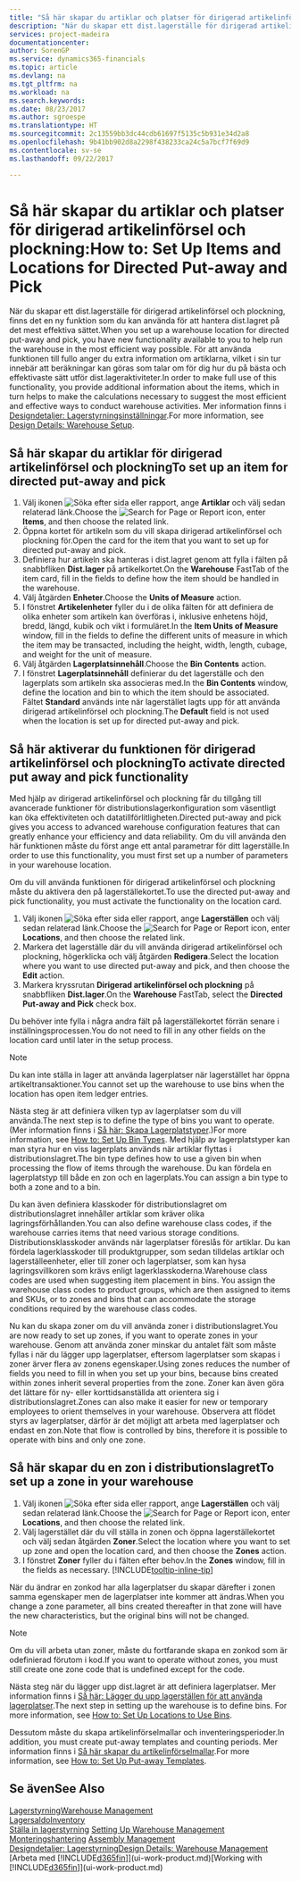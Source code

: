 ```yaml
---
title: "Så här skapar du artiklar och platser för dirigerad artikelinförsel och plockning | Microsoft Docs"
description: "När du skapar ett dist.lagerställe för dirigerad artikelinförsel och plockning, finns det en ny funktion som du kan använda för att hantera dist.lagret på det mest effektiva sättet."
services: project-madeira
documentationcenter: 
author: SorenGP
ms.service: dynamics365-financials
ms.topic: article
ms.devlang: na
ms.tgt_pltfrm: na
ms.workload: na
ms.search.keywords: 
ms.date: 08/23/2017
ms.author: sgroespe
ms.translationtype: HT
ms.sourcegitcommit: 2c13559bb3dc44cdb61697f5135c5b931e34d2a8
ms.openlocfilehash: 9b41bb902d8a2298f438233ca24c5a7bcf7f69d9
ms.contentlocale: sv-se
ms.lasthandoff: 09/22/2017

---
```

# <a name="how-to-set-up-items-and-locations-for-directed-put-away-and-pick"></a><span data-ttu-id="9336b-103">Så här skapar du artiklar och platser för dirigerad artikelinförsel och plockning:</span><span class="sxs-lookup"><span data-stu-id="9336b-103">How to: Set Up Items and Locations for Directed Put-away and Pick</span></span>
<span data-ttu-id="9336b-104">När du skapar ett dist.lagerställe för dirigerad artikelinförsel och plockning, finns det en ny funktion som du kan använda för att hantera dist.lagret på det mest effektiva sättet.</span><span class="sxs-lookup"><span data-stu-id="9336b-104">When you set up a warehouse location for directed put-away and pick, you have new functionality available to you to help run the warehouse in the most efficient way possible.</span></span> <span data-ttu-id="9336b-105">För att använda funktionen till fullo anger du extra information om artiklarna, vilket i sin tur innebär att beräkningar kan göras som talar om för dig hur du på bästa och effektivaste sätt utför dist.lageraktiviteter.</span><span class="sxs-lookup"><span data-stu-id="9336b-105">In order to make full use of this functionality, you provide additional information about the items, which in turn helps to make the calculations necessary to suggest the most efficient and effective ways to conduct warehouse activities.</span></span> <span data-ttu-id="9336b-106">Mer information finns i [Designdetaljer: Lagerstyrningsinställningar](design-details-warehouse-setup.md).</span><span class="sxs-lookup"><span data-stu-id="9336b-106">For more information, see [Design Details: Warehouse Setup](design-details-warehouse-setup.md).</span></span>

## <a name="to-set-up-an-item-for-directed-put-away-and-pick"></a><span data-ttu-id="9336b-107">Så här skapar du artiklar för dirigerad artikelinförsel och plockning</span><span class="sxs-lookup"><span data-stu-id="9336b-107">To set up an item for directed put-away and pick</span></span>  
1.  <span data-ttu-id="9336b-108">Välj ikonen ![Söka efter sida eller rapport](media/ui-search/search_small.png "ikonen Söka efter sida eller rapport"), ange **Artiklar** och välj sedan relaterad länk.</span><span class="sxs-lookup"><span data-stu-id="9336b-108">Choose the ![Search for Page or Report](media/ui-search/search_small.png "Search for Page or Report icon") icon, enter **Items**, and then choose the related link.</span></span>  
2.  <span data-ttu-id="9336b-109">Öppna kortet för artikeln som du vill skapa dirigerad artikelinförsel och plockning för.</span><span class="sxs-lookup"><span data-stu-id="9336b-109">Open the card for the item that you want to set up for directed put-away and pick.</span></span>
3. <span data-ttu-id="9336b-110">Definiera hur artikeln ska hanteras i dist.lagret genom att fylla i fälten på snabbfliken **Dist.lager** på artikelkortet.</span><span class="sxs-lookup"><span data-stu-id="9336b-110">On the **Warehouse** FastTab of the item card, fill in the fields to define how the item should be handled in the warehouse.</span></span>  
4.  <span data-ttu-id="9336b-111">Välj åtgärden **Enheter**.</span><span class="sxs-lookup"><span data-stu-id="9336b-111">Choose the **Units of Measure** action.</span></span>
5. <span data-ttu-id="9336b-112">I fönstret **Artikelenheter** fyller du i de olika fälten för att definiera de olika enheter som artikeln kan överföras i, inklusive enhetens höjd, bredd, längd, kubik och vikt i formuläret.</span><span class="sxs-lookup"><span data-stu-id="9336b-112">In the **Item Units of Measure** window, fill in the fields to define the different units of measure in which the item may be transacted, including the height, width, length, cubage, and weight for the unit of measure.</span></span>
6. <span data-ttu-id="9336b-113">Välj åtgärden **Lagerplatsinnehåll**.</span><span class="sxs-lookup"><span data-stu-id="9336b-113">Choose the **Bin Contents** action.</span></span>
7. <span data-ttu-id="9336b-114">I fönstret **Lagerplatsinnehåll** definierar du det lagerställe och den lagerplats som artikeln ska associeras med.</span><span class="sxs-lookup"><span data-stu-id="9336b-114">In the **Bin Contents** window, define the location and bin to which the item should be associated.</span></span> <span data-ttu-id="9336b-115">Fältet **Standard** används inte när lagerstället lagts upp för att använda dirigerad artikelinförsel och plockning.</span><span class="sxs-lookup"><span data-stu-id="9336b-115">The **Default** field is not used when the location is set up for directed put-away and pick.</span></span>  

## <a name="to-activate-directed-put-away-and-pick-functionality"></a><span data-ttu-id="9336b-116">Så här aktiverar du funktionen för dirigerad artikelinförsel och plockning</span><span class="sxs-lookup"><span data-stu-id="9336b-116">To activate directed put away and pick functionality</span></span>  
<span data-ttu-id="9336b-117">Med hjälp av dirigerad artikelinförsel och plockning får du tillgång till avancerade funktioner för distributionslagerkonfiguration som väsentligt kan öka effektiviteten och datatillförlitligheten.</span><span class="sxs-lookup"><span data-stu-id="9336b-117">Directed put-away and pick gives you access to advanced warehouse configuration features that can greatly enhance your efficiency and data reliability.</span></span> <span data-ttu-id="9336b-118">Om du vill använda den här funktionen måste du först ange ett antal parametrar för ditt lagerställe.</span><span class="sxs-lookup"><span data-stu-id="9336b-118">In order to use this functionality, you must first set up a number of parameters in your warehouse location.</span></span>  

<span data-ttu-id="9336b-119">Om du vill använda funktionen för dirigerad artikelinförsel och plockning måste du aktivera den på lagerställekortet.</span><span class="sxs-lookup"><span data-stu-id="9336b-119">To use the directed put-away and pick functionality, you must activate the functionality on the location card.</span></span>    
1.  <span data-ttu-id="9336b-120">Välj ikonen ![Söka efter sida eller rapport](media/ui-search/search_small.png "ikonen Söka efter sida eller rapport"), ange **Lagerställen** och välj sedan relaterad länk.</span><span class="sxs-lookup"><span data-stu-id="9336b-120">Choose the ![Search for Page or Report](media/ui-search/search_small.png "Search for Page or Report icon") icon, enter **Locations**, and then choose the related link.</span></span>  
2.  <span data-ttu-id="9336b-121">Markera det lagerställe där du vill använda dirigerad artikelinförsel och plockning, högerklicka och välj åtgärden **Redigera**.</span><span class="sxs-lookup"><span data-stu-id="9336b-121">Select the location where you want to use directed put-away and pick, and then choose the **Edit** action.</span></span>  
3.  <span data-ttu-id="9336b-122">Markera kryssrutan **Dirigerad artikelinförsel och plockning** på snabbfliken **Dist.lager**.</span><span class="sxs-lookup"><span data-stu-id="9336b-122">On the **Warehouse** FastTab, select the **Directed Put-away and Pick** check box.</span></span>  

<span data-ttu-id="9336b-123">Du behöver inte fylla i några andra fält på lagerställekortet förrän senare i inställningsprocessen.</span><span class="sxs-lookup"><span data-stu-id="9336b-123">You do not need to fill in any other fields on the location card until later in the setup process.</span></span>  

> [!NOTE]  
>  <span data-ttu-id="9336b-124">Du kan inte ställa in lager att använda lagerplatser när lagerstället har öppna artikeltransaktioner.</span><span class="sxs-lookup"><span data-stu-id="9336b-124">You cannot set up the warehouse to use bins when the location has open item ledger entries.</span></span>  

<span data-ttu-id="9336b-125">Nästa steg är att definiera vilken typ av lagerplatser som du vill använda.</span><span class="sxs-lookup"><span data-stu-id="9336b-125">The next step is to define the type of bins you want to operate.</span></span> <span data-ttu-id="9336b-126">(Mer information finns i [Så här: Skapa Lagerplatstyper](warehouse-how-to-set-up-bin-types.md).)</span><span class="sxs-lookup"><span data-stu-id="9336b-126">For more information, see [How to: Set Up Bin Types](warehouse-how-to-set-up-bin-types.md).</span></span> <span data-ttu-id="9336b-127">Med hjälp av lagerplatstyper kan man styra hur en viss lagerplats används när artiklar flyttas i distributionslagret.</span><span class="sxs-lookup"><span data-stu-id="9336b-127">The bin type defines how to use a given bin when processing the flow of items through the warehouse.</span></span> <span data-ttu-id="9336b-128">Du kan fördela en lagerplatstyp till både en zon och en lagerplats.</span><span class="sxs-lookup"><span data-stu-id="9336b-128">You can assign a bin type to both a zone and to a bin.</span></span>  

<span data-ttu-id="9336b-129">Du kan även definiera klasskoder för distributionslagret om distributionslagret innehåller artiklar som kräver olika lagringsförhållanden.</span><span class="sxs-lookup"><span data-stu-id="9336b-129">You can also define warehouse class codes, if the warehouse carries items that need various storage conditions.</span></span> <span data-ttu-id="9336b-130">Distributionsklasskoder används när lagerplatser föreslås för artiklar. Du kan fördela lagerklasskoder till produktgrupper, som sedan tilldelas artiklar och lagerställeenheter, eller till zoner och lagerplatser, som kan hysa lagringsvillkoren som krävs enligt lagerklasskoderna.</span><span class="sxs-lookup"><span data-stu-id="9336b-130">Warehouse class codes are used when suggesting item placement in bins. You assign the warehouse class codes to product groups, which are then assigned to items and SKUs, or to zones and bins that can accommodate the storage conditions required by the warehouse class codes.</span></span>  

<span data-ttu-id="9336b-131">Nu kan du skapa zoner om du vill använda zoner i distributionslagret.</span><span class="sxs-lookup"><span data-stu-id="9336b-131">You are now ready to set up zones, if you want to operate zones in your warehouse.</span></span> <span data-ttu-id="9336b-132">Genom att använda zoner minskar du antalet fält som måste fyllas i när du lägger upp lagerplatser, eftersom lagerplatser som skapas i zoner ärver flera av zonens egenskaper.</span><span class="sxs-lookup"><span data-stu-id="9336b-132">Using zones reduces the number of fields you need to fill in when you set up your bins, because bins created within zones inherit several properties from the zone.</span></span> <span data-ttu-id="9336b-133">Zoner kan även göra det lättare för ny- eller korttidsanställda att orientera sig i distributionslagret.</span><span class="sxs-lookup"><span data-stu-id="9336b-133">Zones can also make it easier for new or temporary employees to orient themselves in your warehouse.</span></span> <span data-ttu-id="9336b-134">Observera att flödet styrs av lagerplatser, därför är det möjligt att arbeta med lagerplatser och endast en zon.</span><span class="sxs-lookup"><span data-stu-id="9336b-134">Note that flow is controlled by bins, therefore it is possible to operate with bins and only one zone.</span></span>  

## <a name="to-set-up-a-zone-in-your-warehouse"></a><span data-ttu-id="9336b-135">Så här skapar du en zon i distributionslagret</span><span class="sxs-lookup"><span data-stu-id="9336b-135">To set up a zone in your warehouse</span></span>  
1.  <span data-ttu-id="9336b-136">Välj ikonen ![Söka efter sida eller rapport](media/ui-search/search_small.png "ikonen Söka efter sida eller rapport"), ange **Lagerställen** och välj sedan relaterad länk.</span><span class="sxs-lookup"><span data-stu-id="9336b-136">Choose the ![Search for Page or Report](media/ui-search/search_small.png "Search for Page or Report icon") icon, enter **Locations**, and then choose the related link.</span></span>  
2.  <span data-ttu-id="9336b-137">Välj lagerstället där du vill ställa in zonen och öppna lagerställekortet och välj sedan åtgärden **Zoner**.</span><span class="sxs-lookup"><span data-stu-id="9336b-137">Select the location where you want to set up zone and open the location card, and then choose the **Zones** action.</span></span>  
3.  <span data-ttu-id="9336b-138">I fönstret **Zoner** fyller du i fälten efter behov.</span><span class="sxs-lookup"><span data-stu-id="9336b-138">In the **Zones** window, fill in the fields as necessary.</span></span> [!INCLUDE[tooltip-inline-tip](includes/tooltip-inline-tip_md.md)]  

<span data-ttu-id="9336b-139">När du ändrar en zonkod har alla lagerplatser du skapar därefter i zonen samma egenskaper men de lagerplatser inte kommer att ändras.</span><span class="sxs-lookup"><span data-stu-id="9336b-139">When you change a zone parameter, all bins created thereafter in that zone will have the new characteristics, but the original bins will not be changed.</span></span>  

> [!NOTE]  
>  <span data-ttu-id="9336b-140">Om du vill arbeta utan zoner, måste du fortfarande skapa en zonkod som är odefinierad förutom i kod.</span><span class="sxs-lookup"><span data-stu-id="9336b-140">If you want to operate without zones, you must still create one zone code that is undefined except for the code.</span></span>  

<span data-ttu-id="9336b-141">Nästa steg när du lägger upp dist.lagret är att definiera lagerplatser. Mer information finns i [Så här: Lägger du upp lagerställen för att använda lagerplatser](warehouse-how-to-set-up-locations-to-use-bins.md).</span><span class="sxs-lookup"><span data-stu-id="9336b-141">The next step in setting up the warehouse is to define bins. For more information, see [How to: Set Up Locations to Use Bins](warehouse-how-to-set-up-locations-to-use-bins.md).</span></span>  

<span data-ttu-id="9336b-142">Dessutom måste du skapa artikelinförselmallar och inventeringsperioder.</span><span class="sxs-lookup"><span data-stu-id="9336b-142">In addition, you must create put-away templates and counting periods.</span></span> <span data-ttu-id="9336b-143">Mer information finns i [Så här skapar du artikelinförselmallar](warehouse-how-to-set-up-put-away-templates.md).</span><span class="sxs-lookup"><span data-stu-id="9336b-143">For more information, see [How to: Set Up Put-away Templates](warehouse-how-to-set-up-put-away-templates.md).</span></span>  

## <a name="see-also"></a><span data-ttu-id="9336b-144">Se även</span><span class="sxs-lookup"><span data-stu-id="9336b-144">See Also</span></span>  
[<span data-ttu-id="9336b-145">Lagerstyrning</span><span class="sxs-lookup"><span data-stu-id="9336b-145">Warehouse Management</span></span>](warehouse-manage-warehouse.md)  
[<span data-ttu-id="9336b-146">Lagersaldo</span><span class="sxs-lookup"><span data-stu-id="9336b-146">Inventory</span></span>](inventory-manage-inventory.md)  
<span data-ttu-id="9336b-147">[Ställa in lagerstyrning](warehouse-setup-warehouse.md)   </span><span class="sxs-lookup"><span data-stu-id="9336b-147">[Setting Up Warehouse Management](warehouse-setup-warehouse.md)   </span></span>  
<span data-ttu-id="9336b-148">[Monteringshantering](assembly-assemble-items.md)  </span><span class="sxs-lookup"><span data-stu-id="9336b-148">[Assembly Management](assembly-assemble-items.md)  </span></span>  
[<span data-ttu-id="9336b-149">Designdetaljer: Lagerstyrning</span><span class="sxs-lookup"><span data-stu-id="9336b-149">Design Details: Warehouse Management</span></span>](design-details-warehouse-management.md)  
<span data-ttu-id="9336b-150">[Arbeta med [!INCLUDE[d365fin](includes/d365fin_md.md)]](ui-work-product.md)</span><span class="sxs-lookup"><span data-stu-id="9336b-150">[Working with [!INCLUDE[d365fin](includes/d365fin_md.md)]](ui-work-product.md)</span></span>  

